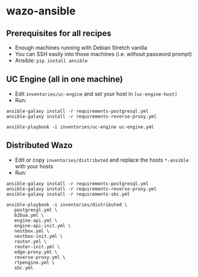 # wazo-ansible

## Prerequisites for all recipes

* Enough machines running with Debian Stretch vanilla
* You can SSH easily into those machines (i.e. without password prompt)
* Ansible: `pip install ansible`


## UC Engine (all in one machine)

* Edit `inventories/uc-engine` and set your host in `[uc-engine-host]`
* Run:

```shell
ansible-galaxy install -r requirements-postgresql.yml
ansible-galaxy install -r requirements-reverse-proxy.yml

ansible-playbook -i inventories/uc-engine uc-engine.yml
```

## Distributed Wazo

* Edit or copy `inventories/distributed` and replace the hosts `*-ansible` with your hosts
* Run:

```shell
ansible-galaxy install -r requirements-postgresql.yml
ansible-galaxy install -r requirements-reverse-proxy.yml
ansible-galaxy install -r requirements-sbc.yml

ansible-playbook -i inventories/distributed \
   postgresql.yml \
   b2bua.yml \
   engine-api.yml \
   engine-api-init.yml \
   nestbox.yml \
   nestbox-init.yml \
   router.yml \
   router-init.yml \
   edge-proxy.yml \
   reverse-proxy.yml \
   rtpengine.yml \
   sbc.yml
```
